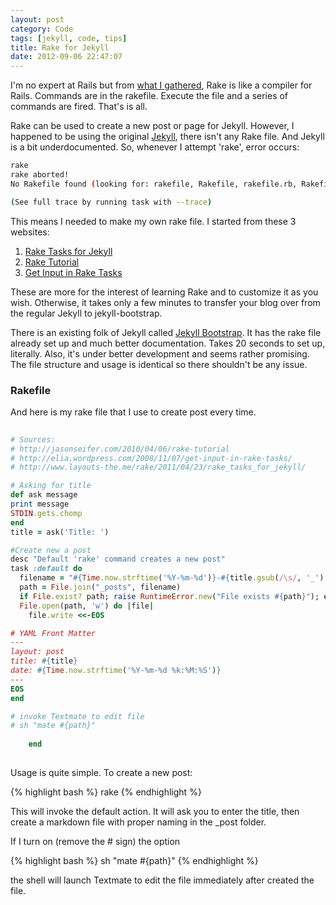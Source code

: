 ```yaml
---
layout: post
category: Code
tags: [jekyll, code, tips]
title: Rake for Jekyll
date: 2012-09-06 22:47:07
---
```


I'm no expert at Rails but from [what I gathered](http://jasonseifer.com/2010/04/06/rake-tutorial), Rake is like a compiler for Rails. Commands are in the rakefile. Execute the file and a series of commands are fired. That's is all. 

Rake can be used to create a new post or page for Jekyll. However, I happened to be using the original [Jekyll](https://github.com/mojombo/jekyll), there isn't any Rake file. And Jekyll is a bit underdocumented. So, whenever I attempt 'rake', error occurs:

```bash
rake	
rake aborted!
No Rakefile found (looking for: rakefile, Rakefile, rakefile.rb, Rakefile.rb)

(See full trace by running task with --trace)
```

This means I needed to make my own rake file. I started from these 3 websites:

1. [Rake Tasks for Jekyll](http://www.layouts-the.me/rake/2011/04/23/rake_tasks_for_jekyll/)
2. [Rake Tutorial](http://jasonseifer.com/2010/04/06/rake-tutorial)
3. [Get Input in Rake Tasks](http://elia.wordpress.com/2008/11/07/get-input-in-rake-tasks/)

These are more for the interest of learning Rake and to customize it as you wish. Otherwise, it takes only a few minutes to transfer your blog over from the regular Jekyll to jekyll-bootstrap. 

There is an existing folk of Jekyll called [Jekyll Bootstrap](http://jekyllbootstrap.com/). It has the rake file already set up and much better documentation. Takes 20 seconds to set up, literally. Also, it's under better development and seems rather promising. The file structure and usage is identical so there shouldn't be any issue. 

### Rakefile
And here is my rake file that I use to create post every time.

```ruby
	
# Sources:
# http://jasonseifer.com/2010/04/06/rake-tutorial
# http://elia.wordpress.com/2008/11/07/get-input-in-rake-tasks/
# http://www.layouts-the.me/rake/2011/04/23/rake_tasks_for_jekyll/

# Asking for title
def ask message
print message
STDIN.gets.chomp
end
title = ask('Title: ')

#Create new a post
desc "Default 'rake' command creates a new post"
task :default do
  filename = "#{Time.now.strftime('%Y-%m-%d')}-#{title.gsub(/\s/, '_').downcase}.markdown"
  path = File.join("_posts", filename)
  if File.exist? path; raise RuntimeError.new("File exists #{path}"); end
  File.open(path, 'w') do |file|
    file.write <<-EOS

# YAML Front Matter
---
layout: post
title: #{title}
date: #{Time.now.strftime('%Y-%m-%d %k:%M:%S')}
---
EOS
end

# invoke Textmate to edit file
# sh "mate #{path}"
	
	end
	
```

Usage is quite simple. To create a new post:

{% highlight bash %}
	rake
{% endhighlight %}

This will invoke the default action. It will ask you to enter the title, then create a markdown file with proper naming in the _post folder. 

If I turn on (remove the # sign) the option 

{% highlight bash %}
	sh "mate #{path}"
{% endhighlight %}

the shell will launch Textmate to edit the file immediately after created the file. 




